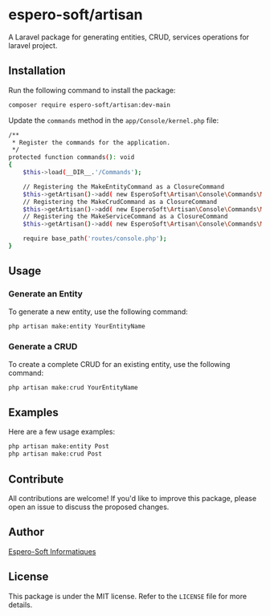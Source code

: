 # espero-soft/artisan

A Laravel package for generating entities, CRUD, services operations for laravel project.

## Installation

Run the following command to install the package:

```bash
composer require espero-soft/artisan:dev-main
```

Update the `commands` method in the `app/Console/kernel.php` file:

```bash
/**
 * Register the commands for the application.
 */
protected function commands(): void
{
    $this->load(__DIR__.'/Commands');

    // Registering the MakeEntityCommand as a ClosureCommand
    $this->getArtisan()->add( new EsperoSoft\Artisan\Console\Commands\MakeEntityCommand() );
    // Registering the MakeCrudCommand as a ClosureCommand
    $this->getArtisan()->add( new EsperoSoft\Artisan\Console\Commands\MakeCrudCommand() );
    // Registering the MakeServiceCommand as a ClosureCommand
    $this->getArtisan()->add( new EsperoSoft\Artisan\Console\Commands\MakeServiceCommand() );

    require base_path('routes/console.php');
}
```

## Usage

### Generate an Entity

To generate a new entity, use the following command:

```bash
php artisan make:entity YourEntityName
```

### Generate a CRUD

To create a complete CRUD for an existing entity, use the following command:

```bash
php artisan make:crud YourEntityName
```

## Examples

Here are a few usage examples:

```bash
php artisan make:entity Post
php artisan make:crud Post
```

## Contribute

All contributions are welcome! If you'd like to improve this package, please open an issue to discuss the proposed changes.

## Author

[Espero-Soft Informatiques](https://github.com/espero-soft/artisan)

## License

This package is under the MIT license. Refer to the `LICENSE` file for more details.

